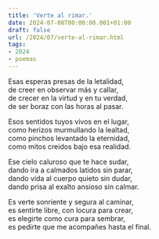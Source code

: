 ```yaml
---
title: 'Verte al rimar.'
date: 2024-07-08T00:00:00.001+01:00
draft: false
url: /2024/07/verte-al-rimar.html
tags: 
- 2024
- poemas
---
```


Esas esperas presas de la letalidad,  
de creer en observar más y callar,  
de crecer en la virtud y en tu verdad,  
de ser boraz con las horas al pasar.  

Esos sentidos tuyos vivos en el lugar,  
como herizos murmullando la lealtad,  
como pinchos levantado la eternidad,  
como mitos creidos bajo esa realidad.  

Ese cielo caluroso que te hace sudar,  
dando ira a calmados latidos sin parar,  
dando vida al cuerpo quieto sin dudar,  
dando prisa al exalto ansioso sin calmar.  

Es verte sonriente y segura al caminar,  
es sentirte libre, con locura para crear,  
es elegirte como cura para sembrar,  
es pedirte que me acompañes hasta el final.  
